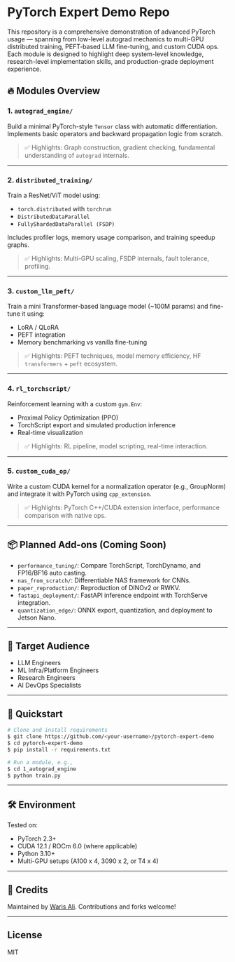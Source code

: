 # PyTorch Expert Demo Repo

This repository is a comprehensive demonstration of advanced PyTorch usage — spanning from low-level autograd mechanics to multi-GPU distributed training, PEFT-based LLM fine-tuning, and custom CUDA ops. Each module is designed to highlight deep system-level knowledge, research-level implementation skills, and production-grade deployment experience.

## 🔥 Modules Overview

### 1. `autograd_engine/`
Build a minimal PyTorch-style `Tensor` class with automatic differentiation. Implements basic operators and backward propagation logic from scratch.

> ✅ Highlights: Graph construction, gradient checking, fundamental understanding of `autograd` internals.

---

### 2. `distributed_training/`
Train a ResNet/ViT model using:
- `torch.distributed` with `torchrun`
- `DistributedDataParallel`
- `FullyShardedDataParallel (FSDP)`

Includes profiler logs, memory usage comparison, and training speedup graphs.

> ✅ Highlights: Multi-GPU scaling, FSDP internals, fault tolerance, profiling.

---

### 3. `custom_llm_peft/`
Train a mini Transformer-based language model (~100M params) and fine-tune it using:
- LoRA / QLoRA
- PEFT integration
- Memory benchmarking vs vanilla fine-tuning

> ✅ Highlights: PEFT techniques, model memory efficiency, HF `transformers` + `peft` ecosystem.

---

### 4. `rl_torchscript/`
Reinforcement learning with a custom `gym.Env`:
- Proximal Policy Optimization (PPO)
- TorchScript export and simulated production inference
- Real-time visualization

> ✅ Highlights: RL pipeline, model scripting, real-time interaction.

---

### 5. `custom_cuda_op/`
Write a custom CUDA kernel for a normalization operator (e.g., GroupNorm) and integrate it with PyTorch using `cpp_extension`.

> ✅ Highlights: PyTorch C++/CUDA extension interface, performance comparison with native ops.

---

## 📦 Planned Add-ons (Coming Soon)
- `performance_tuning/`: Compare TorchScript, TorchDynamo, and FP16/BF16 auto casting.
- `nas_from_scratch/`: Differentiable NAS framework for CNNs.
- `paper_reproduction/`: Reproduction of DINOv2 or RWKV.
- `fastapi_deployment/`: FastAPI inference endpoint with TorchServe integration.
- `quantization_edge/`: ONNX export, quantization, and deployment to Jetson Nano.

---

## 🧠 Target Audience
- LLM Engineers
- ML Infra/Platform Engineers
- Research Engineers
- AI DevOps Specialists

---

## 🚀 Quickstart
```bash
# Clone and install requirements
$ git clone https://github.com/<your-username>/pytorch-expert-demo
$ cd pytorch-expert-demo
$ pip install -r requirements.txt

# Run a module, e.g.,
$ cd 1_autograd_engine
$ python train.py
```

---

## 🛠️ Environment
Tested on:
- PyTorch 2.3+
- CUDA 12.1 / ROCm 6.0 (where applicable)
- Python 3.10+
- Multi-GPU setups (A100 x 4, 3090 x 2, or T4 x 4)

---

## 🙌 Credits
Maintained by [Waris Ali](https://github.com/waris-ali-dev). Contributions and forks welcome!

---

## License
MIT
